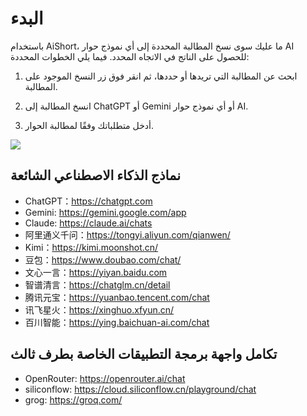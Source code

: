 # البدء

باستخدام AiShort، ما عليك سوى نسخ المطالبة المحددة إلى أي نموذج حوار AI للحصول على الناتج في الاتجاه المحدد. فيما يلي الخطوات المحددة:

1. ابحث عن المطالبة التي تريدها أو حددها، ثم انقر فوق زر النسخ الموجود على المطالبة.

2. انسخ المطالبة إلى ChatGPT أو Gemini أو أي نموذج حوار AI.

3. أدخل متطلباتك وفقًا لمطالبة الحوار.

![](https://img.newzone.top/gif/how-to-use-aishort.gif?imageMogr2/format/webp)

## نماذج الذكاء الاصطناعي الشائعة

- ChatGPT：https://chatgpt.com
- Gemini: https://gemini.google.com/app
- Claude: https://claude.ai/chats
- 阿里通义千问：https://tongyi.aliyun.com/qianwen/
- Kimi：https://kimi.moonshot.cn/
- 豆包：https://www.doubao.com/chat/
- 文心一言：https://yiyan.baidu.com
- 智谱清言：https://chatglm.cn/detail
- 腾讯元宝：https://yuanbao.tencent.com/chat
- 讯飞星火：https://xinghuo.xfyun.cn/
- 百川智能：https://ying.baichuan-ai.com/chat

## تكامل واجهة برمجة التطبيقات الخاصة بطرف ثالث

- OpenRouter: https://openrouter.ai/chat
- siliconflow: https://cloud.siliconflow.cn/playground/chat
- grog: https://groq.com/
